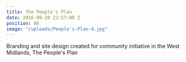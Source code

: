 ```yaml
---
title: The People's Plan
date: 2016-09-28 22:57:00 Z
position: 86
image: "/uploads/People's-Plan-4.jpg"
---
```


Branding and site design created for community initiative in the West Midlands, The People's Plan